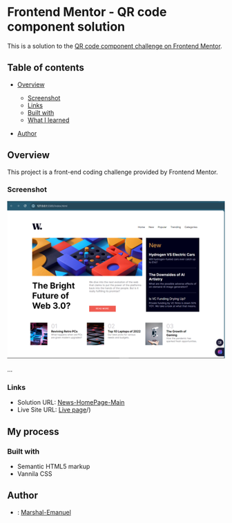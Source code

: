 # Frontend Mentor - QR code component solution

This is a solution to the [QR code component challenge on Frontend Mentor](https://www.frontendmentor.io/challenges/qr-code-component-iux_sIO_H).

## Table of contents

- [Overview](#overview)
  - [Screenshot](#screenshot)
  - [Links](#links)
  - [Built with](#built-with)
  - [What I learned](#what-i-learned)

- [Author](#author)

## Overview
This project is a front-end coding challenge provided by Frontend Mentor.

### Screenshot

![QR Code Component Screenshot](./assets/images/screenshot.PNG)

...


### Links

- Solution URL: [News-HomePage-Main](https://github.com/teach2giveChuka/task4_news-homepage)
- Live Site URL: [Live page](https://marshal-emanuel.github.io/imported-desktop-challenge/)/)

## My process

### Built with

- Semantic HTML5 markup
- Vannila CSS

## Author
- : [Marshal-Emanuel](https://github.com/Marshal-Emanuel)
